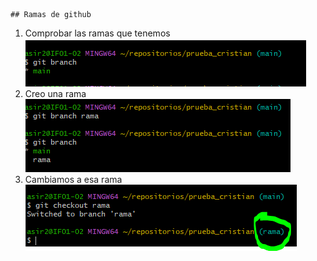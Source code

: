    ## Ramas de github
 1. Comprobar las ramas que tenemos  
 ![Una imagen](capturas\captura9.png)   
2. Creo una rama  
![Una imagen](capturas\captura10.png)  
3. Cambiamos a esa rama  
![Una imagen](capturas\captura11.png)  



